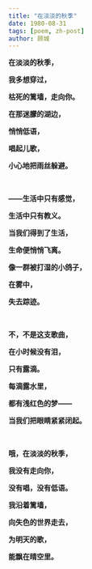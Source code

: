 ```yaml
---
title: "在淡淡的秋季"
date: 1980-08-31
tags: [poem, zh-post]
author: 顾城
---
```


**在淡淡的秋季，**

**我多想穿过，**

**枯死的篱墙，走向你。**

**在那迷朦的湖边，**

**悄悄低语，**

**唱起儿歌，**

**小心地把雨丝躲避。**




<br>


**——生活中只有感觉，**

**生活中只有教义。**

**当我们得到了生活，**

**生命便悄悄飞离。**

**像一群被打湿的小鸽子，**

**在雾中，**

**失去踪迹。**


<br>




**不，不是这支歌曲，**

**在小时候没有泪，**

**只有露滴。**

**每滴露水里，**

**都有浅红色的梦——**

**当我们把眼睛紧紧闭起。**


<br>




**哦，在淡淡的秋季，**

**我没有走向你，**

**没有唱，没有低语。**

**我沿着篱墙，**

**向失色的世界走去，**

**为明天的歌，**

**能飘在晴空里。**

